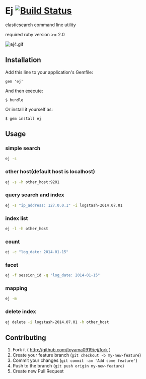 # Ej [![Build Status](https://secure.travis-ci.org/toyama0919/ej.png?branch=master)](http://travis-ci.org/toyama0919/ej)

elasticsearch command line utility

required ruby version >= 2.0

![ej4.gif](https://qiita-image-store.s3.amazonaws.com/0/26670/116a381c-98f6-aa72-fbd9-ddc4b179b744.gif)

## Installation

Add this line to your application's Gemfile:

    gem 'ej'

And then execute:

    $ bundle

Or install it yourself as:

    $ gem install ej


## Usage

### simple search
```bash
ej -s
```

### other host(default host is localhost)
```bash
ej -s -h other_host:9201
```

### query search and index
```bash
ej -s "ip_address: 127.0.0.1" -i logstash-2014.07.01
```

### index list
```bash
ej -l -h other_host
```

### count
```bash
ej -c "log_date: 2014-01-15"
```

### facet
```bash
ej -f session_id -q "log_date: 2014-01-15"
```

### mapping
```bash
ej -m
```

### delete index
```bash
ej delete -i logstash-2014.07.01 -h other_host
```


## Contributing

1. Fork it ( http://github.com/toyama0919/ej/fork )
2. Create your feature branch (`git checkout -b my-new-feature`)
3. Commit your changes (`git commit -am 'Add some feature'`)
4. Push to the branch (`git push origin my-new-feature`)
5. Create new Pull Request
